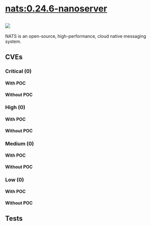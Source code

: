 # [nats:0.24.6-nanoserver](https://hub.docker.com/_/nats?tab=tags)
![](https://img.shields.io/static/v1?label=tag&message=0.24.6-nanoserver&color=blue)
---
<p>
NATS is an open-source, high-performance, cloud native messaging system.
</p>

## CVEs
### Critical (0)
#### With POC

#### Without POC


### High (0)
#### With POC

#### Without POC


### Medium (0)
#### With POC

#### Without POC


### Low (0)
#### With POC

#### Without POC


## Tests
